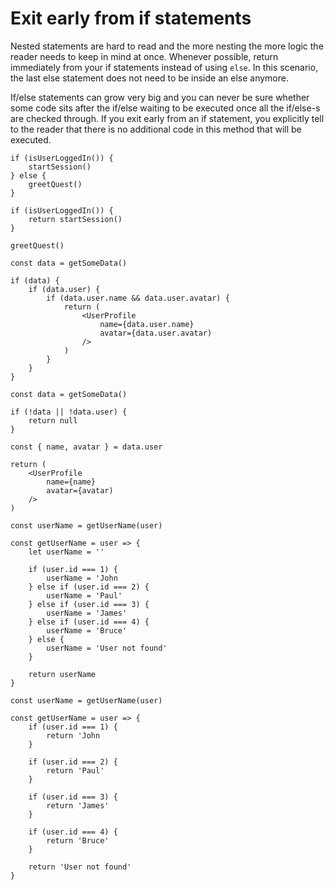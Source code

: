 # Exit early from if statements

Nested statements are hard to read and the more nesting the more logic the reader needs to keep in mind at once. Whenever possible, return immediately from your if statements instead of using `else`. In this scenario, the last else statement does not need to be inside an else anymore. 

If/else statements can grow very big and you can never be sure whether some code sits after the if/else waiting to be executed once all the if/else-s are checked through. If you exit early from an if statement, you explicitly tell to the reader that there is no additional code in this method that will be executed.


```
if (isUserLoggedIn()) {
	startSession()
} else {
	greetQuest()
}
```

```
if (isUserLoggedIn()) {
	return startSession()
}

greetQuest()
```


```
const data = getSomeData()

if (data) {
	if (data.user) {
		if (data.user.name && data.user.avatar) {
			return (
				<UserProfile
					name={data.user.name}
					avatar={data.user.avatar)
				/>
			)
		}
	}
}
```

```
const data = getSomeData()

if (!data || !data.user) {
	return null
}

const { name, avatar } = data.user

return (
	<UserProfile
		name={name}
		avatar={avatar)
	/>
)

```

```
const userName = getUserName(user)

const getUserName = user => {
	let userName = ''
	
	if (user.id === 1) {
		userName = 'John
	} else if (user.id === 2) {
		userName = 'Paul'
	} else if (user.id === 3) {
		userName = 'James'
	} else if (user.id === 4) {
		userName = 'Bruce'
	} else {
		userName = 'User not found'
	}
	
	return userName
}

```

```
const userName = getUserName(user)

const getUserName = user => {
	if (user.id === 1) {
		return 'John
	} 
	
	if (user.id === 2) {
		return 'Paul'
	}
	
	if (user.id === 3) {
		return 'James'
	}
	
	if (user.id === 4) {
		return 'Bruce'
	}
	
	return 'User not found'
}

```